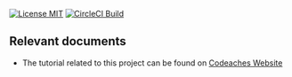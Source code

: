 [![License MIT][MIT badge]][MIT]
[![CircleCI Build][CircleCI badge]][CircleCI]

## Relevant documents

- The tutorial related to this project can be found on [Codeaches Website]

[MIT badge]: https://img.shields.io/:license-MIT%202.0-blue.svg
[MIT]: https://opensource.org/licenses/mit-license.php

[Codeaches Website]: https://codeaches.com

[CircleCI badge]: https://circleci.com/gh/codeaches/actuator-custom-db-health-indicator.svg?style=shield&circle-token=:circle-token
[CircleCI]: https://circleci.com/gh/codeaches/actuator-custom-db-health-indicator
